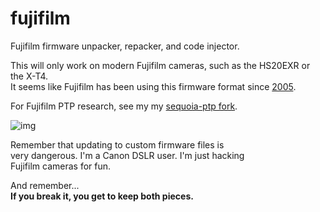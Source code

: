 # fujifilm
Fujifilm firmware unpacker, repacker, and code injector.  

This will only work on modern Fujifilm cameras, such as the HS20EXR or the X-T4.  
It seems like Fujifilm has been using this firmware format since [2005](https://fujifilm-x.com/en-us/support/download/procedure-finepix-z/).  

For Fujifilm PTP research, see my my [sequoia-ptp fork](https://github.com/petabyt/fujiptp).

![img](https://petabyt.dev/filedump/IMG_0010.JPG)

Remember that updating to custom firmware files is  
very dangerous. I'm a Canon DSLR user. I'm just hacking  
Fujifilm cameras for fun.  

And remember...   
**If you break it, you get to keep both pieces.**  
